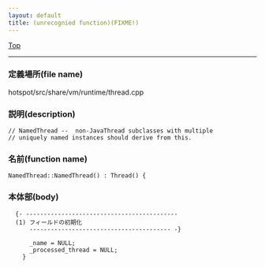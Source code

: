 ```yaml
---
layout: default
title: (unrecognied function)(FIXME!)
---
```

[Top](../index.html)

--- 
### 定義場所(file name)
hotspot/src/share/vm/runtime/thread.cpp
### 説明(description)

```
// NamedThread --  non-JavaThread subclasses with multiple
// uniquely named instances should derive from this.
```

### 名前(function name)
```
NamedThread::NamedThread() : Thread() {
```

### 本体部(body)
```
  {- -------------------------------------------
  (1) フィールドの初期化
      ---------------------------------------- -}

	  _name = NULL;
	  _processed_thread = NULL;
	}
	
```


